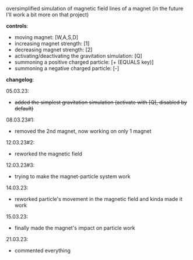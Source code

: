 oversimplified simulation of magnetic field lines of a magnet (in the future I'll work a bit more on that project)

**controls**:
- moving magnet: [W,A,S,D]
- increasing magnet strength: [1]
- decreasing magnet strength: [2]
- activating/deactivating the gravitation simulation: [Q]
- summoning a positive charged particle: [+ (EQUALS key)]
- summoning a negative charged particle: [-]

**changelog**:

05.03.23:
- ~~added the simplest gravitation simulation (activate with [Q], disabled by default)~~

08.03.23#1:
- removed the 2nd magnet, now working on only 1 magnet

12.03.23#2:
- reworked the magnetic field

12.03.23#3:
- trying to make the magnet-particle system work

14.03.23:
- reworked particle's movement in the magnetic field and kinda made it work

15.03.23:
- finally made the magnet's impact on particle work

21.03.23:
- commented everything
